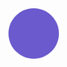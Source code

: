 <!DOCTYPE html>
<html>
    <head>
        <style>
            .dino {
                background-image: url("b2d.png");
                border-radius: 50px;
                background-size: contain;
                width: 100px;
                height: 100px;
                background-color: slateblue;
		    position: absolute;
            }
        </style>
    </head>
    <body>
        <div class = "dino"></div>
    </body>
</html>
